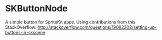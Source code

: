 # SKButtonNode
A simple button for SpriteKit apps. Using contributions from this StackOverflow: http://stackoverflow.com/questions/19082202/setting-up-buttons-in-skscene
 
